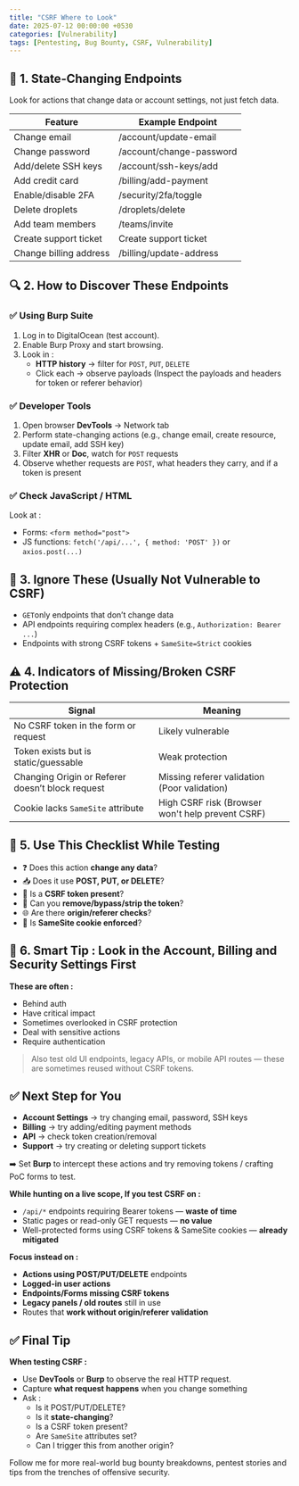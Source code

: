 ```yaml
---
title: "CSRF Where to Look"
date: 2025-07-12 00:00:00 +0530
categories: [Vulnerability]
tags: [Pentesting, Bug Bounty, CSRF, Vulnerability]
---
```


## 🎯 1. State-Changing Endpoints

Look for actions that change data or account settings, not just fetch data.

| Feature | Example Endpoint |
|--|--|
| Change email  | /account/update-email |
| Change password | /account/change-password
| Add/delete SSH keys | /account/ssh-keys/add
| Add credit card | /billing/add-payment
| Enable/disable 2FA | /security/2fa/toggle
| Delete droplets | /droplets/delete
| Add team members| /teams/invite
| Create support ticket | Create support ticket
| Change billing address | /billing/update-address



## 🔍 2. How to Discover These Endpoints
### ✅ Using Burp Suite

1.  Log in to DigitalOcean (test account).
2.  Enable Burp Proxy and start browsing.
3.  Look in :
    - **HTTP history** → filter for `POST`, `PUT`, `DELETE`
    -   Click each → observe payloads (Inspect the payloads and headers for token or referer behavior)

### ✅ Developer Tools

1.  Open browser **DevTools** → Network tab
2.  Perform state-changing actions (e.g., change email, create resource, update email, add SSH key)
3.  Filter **XHR** or **Doc**, watch for `POST` requests
4.  Observe whether requests are `POST`, what headers they carry, and if a token is present

### ✅ Check JavaScript / HTML

Look at :

-   Forms: `<form method="post">`
-   JS functions: `fetch('/api/...', { method: 'POST' })` or `axios.post(...)`

## 🛑 3. Ignore These (Usually Not Vulnerable to CSRF)

-   `GET`only endpoints that don’t change data
-   API endpoints requiring complex headers (e.g., `Authorization: Bearer ...`)
-   Endpoints with strong CSRF tokens + `SameSite=Strict` cookies

## ⚠️ 4. Indicators of Missing/Broken CSRF Protection

| Signal | Meaning |
|--|--|
|No CSRF token in the form or request  | Likely vulnerable |
|Token exists but is static/guessable|Weak protection
|Changing Origin or Referer doesn’t block request|Missing referer validation (Poor validation)
|Cookie lacks `SameSite` attribute|High CSRF risk (Browser won't help prevent CSRF)

## 🧪 5. Use This Checklist While Testing

-   ❓ Does this action **change any data**?
-   📥 Does it use **POST, PUT, or DELETE**?
-   🔐 Is a **CSRF token present**?
-   🧩 Can you **remove/bypass/strip the token**?
-   🌐 Are there **origin/referer checks**?
-   🍪 Is **SameSite cookie enforced**?

## 🧠 6. Smart Tip : Look in the Account, Billing and Security Settings First

**These are often :**

-   Behind auth
-   Have critical impact
-   Sometimes overlooked in CSRF protection
-   Deal with sensitive actions
-   Require authentication

> Also test old UI endpoints, legacy APIs, or mobile API routes — these are sometimes reused without CSRF tokens.

## ✅ Next Step for You

-   **Account Settings** → try changing email, password, SSH keys
-   **Billing** → try adding/editing payment methods
-   **API** → check token creation/removal
-   **Support** → try creating or deleting support tickets

➡️ Set **Burp** to intercept these actions and try removing tokens / crafting PoC forms to test.

**While hunting on a live scope, If you test CSRF on :**

-   `/api/*` endpoints requiring Bearer tokens — **waste of time**
-   Static pages or read-only GET requests — **no value**
-   Well-protected forms using CSRF tokens & SameSite cookies — **already mitigated**

**Focus instead on :**

-   **Actions using POST/PUT/DELETE** endpoints
-   **Logged-in user actions**
-   **Endpoints/Forms missing CSRF tokens**
-   **Legacy panels / old routes** still in use
-   Routes that **work without origin/referer validation**

## ✅ Final Tip

**When testing CSRF :**

-   Use **DevTools** or **Burp** to observe the real HTTP request.
-   Capture **what request happens** when you change something
-   Ask :
    -   Is it POST/PUT/DELETE?
    -   Is it **state-changing**?
    -   Is a CSRF token present?
    -   Are `SameSite` attributes set?
    -   Can I trigger this from another origin?

Follow me for more real-world bug bounty breakdowns, pentest stories and tips from the trenches of offensive security.